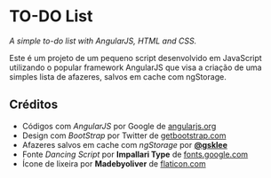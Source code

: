 # TO-DO List
_A simple to-do list with AngularJS, HTML and CSS._

Este é um projeto de um pequeno script desenvolvido em JavaScript utilizando o popular framework AngularJS que visa a criação de uma simples lista de afazeres, salvos em cache com ngStorage.

## Créditos
* Códigos com _AngularJS_ por Google de [angularjs.org](https://angularjs.org/)
* Design com _BootStrap_ por Twitter de [getbootstrap.com](http://getbootstrap.com/)
* Afazeres salvos em cache com _ngStorage_ por [**@gsklee**](https://github.com/gsklee)
* Fonte _Dancing Script_ por **Impallari Type** de [fonts.google.com](https://fonts.google.com/specimen/Dancing+Script)
* Ícone de lixeira por **Madebyoliver** de [flaticon.com](http://www.flaticon.com/authors/madebyoliver)